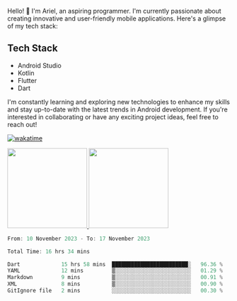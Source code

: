Hello! 👋 I'm Ariel, an aspiring programmer. I'm currently passionate about creating innovative and user-friendly mobile applications. Here's a glimpse of my tech stack:

## Tech Stack

- Android Studio
- Kotlin
- Flutter
- Dart

I'm constantly learning and exploring new technologies to enhance my skills and stay up-to-date with the latest trends in Android development. If you're interested in collaborating or have any exciting project ideas, feel free to reach out!

[![wakatime](https://wakatime.com/badge/user/3a9424b2-a7e9-45b1-b004-c0da731ae6d1.svg)](https://wakatime.com/@3a9424b2-a7e9-45b1-b004-c0da731ae6d1)

<p align="left">
<a href="https://github.com/MattRiel">
  <img height="180em" src="https://github-readme-stats-eight-theta.vercel.app/api?username=MattRiel&show_icons=true&theme=dark&include_all_commits=true&count_private=true"/>
  <img height="180em" src="https://github-readme-stats-eight-theta.vercel.app/api/top-langs/?username=MattRiel&layout=compact&langs_count=8&theme=dark"/>
</a>
</p>

<!-- <img width="63.5%" src="https://github-readme-stats.vercel.app/api/wakatime?username=arielmatius&layuout=compact&theme=nightowl&v=2&hide_border=true" alt="Wakatime Stats" /> -->


<!--START_SECTION:waka-->

```dart
From: 10 November 2023 - To: 17 November 2023

Total Time: 16 hrs 34 mins

Dart             15 hrs 58 mins  ████████████████████████░   96.36 %
YAML             12 mins         ▒░░░░░░░░░░░░░░░░░░░░░░░░   01.29 %
Markdown         9 mins          ▒░░░░░░░░░░░░░░░░░░░░░░░░   00.91 %
XML              8 mins          ▒░░░░░░░░░░░░░░░░░░░░░░░░   00.90 %
GitIgnore file   2 mins          ░░░░░░░░░░░░░░░░░░░░░░░░░   00.30 %
```

<!--END_SECTION:waka-->
